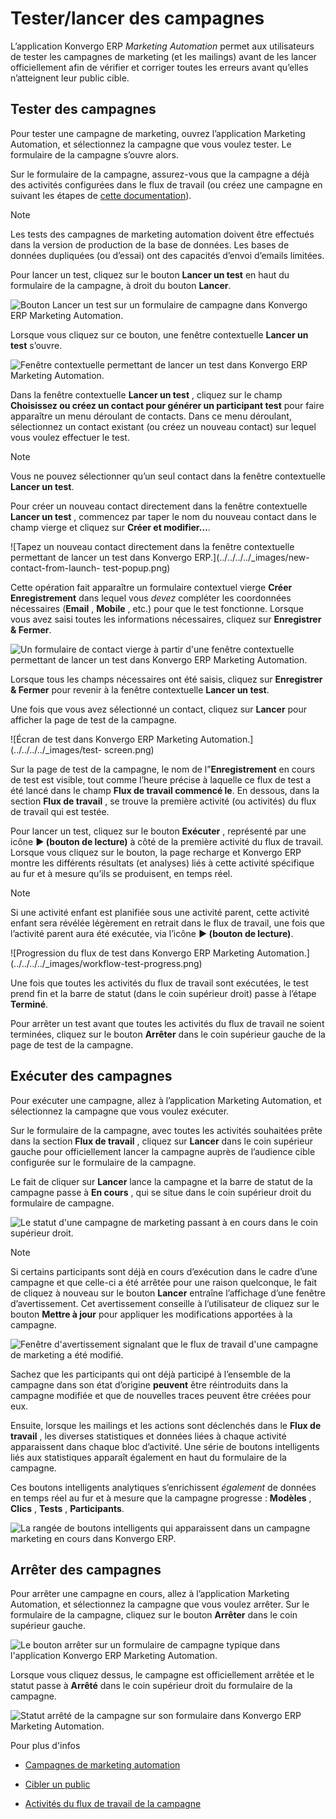 # Tester/lancer des campagnes

L’application Konvergo ERP _Marketing Automation_ permet aux utilisateurs de tester
les campagnes de marketing (et les mailings) avant de les lancer
officiellement afin de vérifier et corriger toutes les erreurs avant qu’elles
n’atteignent leur public cible.

## Tester des campagnes

Pour tester une campagne de marketing, ouvrez l’application Marketing
Automation, et sélectionnez la campagne que vous voulez tester. Le formulaire
de la campagne s’ouvre alors.

Sur le formulaire de la campagne, assurez-vous que la campagne a déjà des
activités configurées dans le flux de travail (ou créez une campagne en
suivant les étapes de [cette documentation](workflow_activities)).

<div class="alert alert-primary">
<p class="alert-title">
Note</p><p>Les tests des campagnes de marketing automation doivent être effectués dans la version de production de la base de données. Les bases de données dupliquées (ou d’essai) ont des capacités d’envoi d’emails limitées.</p>
</div>

Pour lancer un test, cliquez sur le bouton **Lancer un test** en haut du
formulaire de la campagne, à droit du bouton **Lancer**.

![Bouton Lancer un test sur un formulaire de campagne dans Konvergo ERP Marketing
Automation.](../../../../_images/launch-test.png)

Lorsque vous cliquez sur ce bouton, une fenêtre contextuelle **Lancer un
test** s’ouvre.

![Fenêtre contextuelle permettant de lancer un test dans Konvergo ERP Marketing
Automation.](../../../../_images/launch-test-popup-window.png)

Dans la fenêtre contextuelle **Lancer un test** , cliquez sur le champ
**Choisissez ou créez un contact pour générer un participant test** pour faire
apparaître un menu déroulant de contacts. Dans ce menu déroulant, sélectionnez
un contact existant (ou créez un nouveau contact) sur lequel vous voulez
effectuer le test.

<div class="alert alert-primary">
<p class="alert-title">
Note</p><p>Vous ne pouvez sélectionner qu’un seul contact dans la fenêtre contextuelle <b>Lancer un test</b>.</p>
</div>

Pour créer un nouveau contact directement dans la fenêtre contextuelle
**Lancer un test** , commencez par taper le nom du nouveau contact dans le
champ vierge et cliquez sur **Créer et modifier…**.

![Tapez un nouveau contact directement dans la fenêtre contextuelle permettant
de lancer un test dans Konvergo ERP.](../../../../_images/new-contact-from-launch-
test-popup.png)

Cette opération fait apparaître un formulaire contextuel vierge **Créer
Enregistrement** dans lequel vous _devez_ compléter les coordonnées
nécessaires (**Email** , **Mobile** , etc.) pour que le test fonctionne.
Lorsque vous avez saisi toutes les informations nécessaires, cliquez sur
**Enregistrer & Fermer**.

![Un formulaire de contact vierge à partir d'une fenêtre contextuelle
permettant de lancer un test dans Konvergo ERP Marketing
Automation.](../../../../_images/blank-contact-form.png)

Lorsque tous les champs nécessaires ont été saisis, cliquez sur **Enregistrer
& Fermer** pour revenir à la fenêtre contextuelle **Lancer un test**.

Une fois que vous avez sélectionné un contact, cliquez sur **Lancer** pour
afficher la page de test de la campagne.

![Écran de test dans Konvergo ERP Marketing Automation.](../../../../_images/test-
screen.png)

Sur la page de test de la campagne, le nom de l”**Enregistrement** en cours de
test est visible, tout comme l’heure précise à laquelle ce flux de test a été
lancé dans le champ **Flux de travail commencé le**. En dessous, dans la
section **Flux de travail** , se trouve la première activité (ou activités) du
flux de travail qui est testée.

Pour lancer un test, cliquez sur le bouton **Exécuter** , représenté par une
icône **▶️ (bouton de lecture)** à côté de la première activité du flux de
travail. Lorsque vous cliquez sur le bouton, la page recharge et Konvergo ERP montre
les différents résultats (et analyses) liés à cette activité spécifique au fur
et à mesure qu’ils se produisent, en temps réel.

<div class="alert alert-primary">
<p class="alert-title">
Note</p><p>Si une activité enfant est planifiée sous une activité parent, cette activité enfant sera révélée légèrement en retrait dans le flux de travail, une fois que l’activité parent aura été exécutée, via l’icône <b>▶️ (bouton de lecture)</b>.</p>
</div> ![Progression du flux de test dans Konvergo ERP Marketing
Automation.](../../../../_images/workflow-test-progress.png)

Une fois que toutes les activités du flux de travail sont exécutées, le test
prend fin et la barre de statut (dans le coin supérieur droit) passe à l’étape
**Terminé**.

Pour arrêter un test avant que toutes les activités du flux de travail ne
soient terminées, cliquez sur le bouton **Arrêter** dans le coin supérieur
gauche de la page de test de la campagne.

## Exécuter des campagnes

Pour exécuter une campagne, allez à l’application Marketing Automation, et
sélectionnez la campagne que vous voulez exécuter.

Sur le formulaire de la campagne, avec toutes les activités souhaitées prête
dans la section **Flux de travail** , cliquez sur **Lancer** dans le coin
supérieur gauche pour officiellement lancer la campagne auprès de l’audience
cible configurée sur le formulaire de la campagne.

Le fait de cliquer sur **Lancer** lance la campagne et la barre de statut de
la campagne passe à **En cours** , qui se situe dans le coin supérieur droit
du formulaire de campagne.

![Le statut d'une campagne de marketing passant à en cours dans le coin
supérieur droit.](../../../../_images/campaign-running-status.png)
<div class="alert alert-primary">
<p class="alert-title">
Note</p><p>Si certains participants sont déjà en cours d’exécution dans le cadre d’une campagne et que celle-ci a été arrêtée pour une raison quelconque, le fait de cliquez à nouveau sur le bouton <b>Lancer</b> entraîne l’affichage d’une fenêtre d’avertissement. Cet avertissement conseille à l’utilisateur de cliquez sur le bouton <b>Mettre à jour</b> pour appliquer les modifications apportées à la campagne.</p>
<img alt="Fenêtre d'avertissement signalant que le flux de travail d'une campagne de marketing a été modifié." class="align-center" src="../../../../_images/workflow-modification-warning.png"/>
<p>Sachez que les participants qui ont déjà participé à l’ensemble de la campagne dans son état d’origine <b>peuvent</b> être réintroduits dans la campagne modifiée et que de nouvelles traces peuvent être créées pour eux.</p>
</div>

Ensuite, lorsque les mailings et les actions sont déclenchés dans le **Flux de
travail** , les diverses statistiques et données liées à chaque activité
apparaissent dans chaque bloc d’activité. Une série de boutons intelligents
liés aux statistiques apparaît également en haut du formulaire de la campagne.

Ces boutons intelligents analytiques s’enrichissent _également_ de données en
temps réel au fur et à mesure que la campagne progresse : **Modèles** ,
**Clics** , **Tests** , **Participants**.

![La rangée de boutons intelligents qui apparaissent dans un campagne
marketing en cours dans Konvergo ERP.](../../../../_images/campaign-smart-buttons.png)

## Arrêter des campagnes

Pour arrêter une campagne en cours, allez à l’application Marketing
Automation, et sélectionnez la campagne que vous voulez arrêter. Sur le
formulaire de la campagne, cliquez sur le bouton **Arrêter** dans le coin
supérieur gauche.

![Le bouton arrêter sur un formulaire de campagne typique dans l'application
Konvergo ERP Marketing Automation.](../../../../_images/stop-button-campaign-form.png)

Lorsque vous cliquez dessus, le campagne est officiellement arrêtée et le
statut passe à **Arrêté** dans le coin supérieur droit du formulaire de la
campagne.

![Statut arrêté de la campagne sur son formulaire dans Konvergo ERP Marketing
Automation.](../../../../_images/campaign-stopped-status-bar.png)
<div class="alert alert-secondary">
<p class="alert-title">
Pour plus d'infos</p><ul>
<li><p><a href="first_campaign">Campagnes de marketing automation</a></p></li>
<li><p><a href="target_audience">Cibler un public</a></p></li>
<li><p><a href="workflow_activities">Activités du flux de travail de la campagne</a></p></li>
</ul>
</div>

